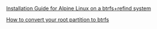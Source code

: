 
[Installation Guide for Alpine Linux on a btrfs+refind system](Install_Alpine_on_btrfs_refind.md)
 
[How to convert your root partition to btrfs](btrfs_root_conversion_howto.md)
